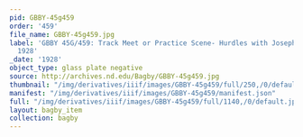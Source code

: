 ```yaml
---
pid: GBBY-45g459
order: '459'
file_name: GBBY-45g459.jpg
label: 'GBBY 45G/459: Track Meet or Practice Scene- Hurdles with Joseph Griffin -
  1928'
_date: '1928'
object_type: glass plate negative
source: http://archives.nd.edu/Bagby/GBBY-45g459.jpg
thumbnail: "/img/derivatives/iiif/images/GBBY-45g459/full/250,/0/default.jpg"
manifest: "/img/derivatives/iiif/images/GBBY-45g459/manifest.json"
full: "/img/derivatives/iiif/images/GBBY-45g459/full/1140,/0/default.jpg"
layout: bagby_item
collection: bagby
---
```

